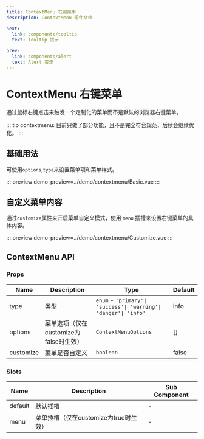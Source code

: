 ```yaml
---
title: ContextMenu 右键菜单
description: ContextMenu 组件文档

next:
  link: components/tooltip
  text: tooltip 提示

prev:
  link: components/alert
  text: Alert 警示
---
```


# ContextMenu 右键菜单 <Badge type="warning" text="测试阶段" />

通过鼠标右键点击来触发一个定制化的菜单而不是默认的浏览器右键菜单。

::: tip
contextmenu: 目前只做了部分功能，且不是完全符合规范，后续会继续优化。
:::

## 基础用法

可使用`options`,`type`来设置菜单项和菜单样式。

::: preview
demo-preview=../demo/contextmenu/Basic.vue
:::

## 自定义菜单内容

通过`customize`属性来开启菜单自定义模式，使用 `menu` 插槽来设置右键菜单的具体内容。

::: preview
demo-preview=../demo/contextmenu/Customize.vue
:::



## ContextMenu API

### Props

| Name      | Description        | Type                 | Default |
| --------- | ------------------ | -------------------- | ------- |
| type     | 类型                 | `enum` - `'primary'\| 'success'\| 'warning'\| 'danger'\| 'info'` | info    |
| options | 菜单选项（仅在customize为false时生效） | `ContextMenuOptions`            | []   |
| customize | 菜单是否自定义 | `boolean`            | false   |


### Slots

| Name    | Description | Sub Component |
| ------- | ----------- | ------------- |
| default | 默认插槽    | -  |
| menu | 菜单插槽（仅在customize为true时生效）    | -  |

